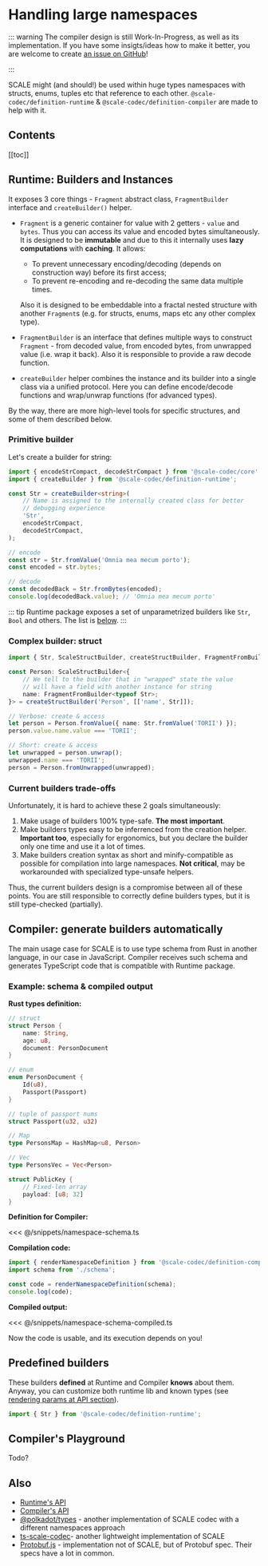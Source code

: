# Handling large namespaces

::: warning
The compiler design is still Work-In-Progress, as well as its implementation. If you have some insigts/ideas how to make it better, you are welcome to create [an issue on GitHub](https://github.com/soramitsu/scale-codec-js-library/issues)!

:::

<!-- ::: info
This package goes arm-in-arm with `@scale-codec/definition-runtime` library.
::: -->

SCALE might (and should!) be used within huge types namespaces with structs, enums, tuples etc that reference to each other. `@scale-codec/definition-runtime` & `@scale-codec/definition-compiler` are made to help with it.

## Contents

[[toc]]

## Runtime: Builders and Instances

It exposes 3 core things - `Fragment` abstract class, `FragmentBuilder` interface and `createBuilder()` helper.

-   `Fragment` is a generic container for value with 2 getters - `value` and `bytes`. Thus you can access its value and encoded bytes simultaneously. It is designed to be **immutable** and due to this it internally uses **lazy computations** with **caching**. It allows:

    -   To prevent unnecessary encoding/decoding (depends on construction way) before its first access;
    -   To prevent re-encoding and re-decoding the same data multiple times.

    Also it is designed to be embeddable into a fractal nested structure with another `Fragment`s (e.g. for structs, enums, maps etc any other complex type).

-   `FragmentBuilder` is an interface that defines multiple ways to construct `Fragment` - from decoded value, from encoded bytes, from unwrapped value (i.e. wrap it back). Also it is responsible to provide a raw decode function.
-   `createBuilder` helper combines the instance and its builder into a single class via a unified protocol. Here you can define encode/decode functions and wrap/unwrap functions (for advanced types).

By the way, there are more high-level tools for specific structures, and some of them described below.

### Primitive builder

Let's create a builder for string:

```ts
import { encodeStrCompact, decodeStrCompact } from '@scale-codec/core';
import { createBuilder } from '@scale-codec/definition-runtime';

const Str = createBuilder<string>(
    // Name is assigned to the internally created class for better
    // debugging experience
    'Str',
    encodeStrCompact,
    decodeStrCompact,
);

// encode
const str = Str.fromValue('Omnia mea mecum porto');
const encoded = str.bytes;

// decode
const decodedBack = Str.fromBytes(encoded);
console.log(decodedBack.value); // 'Omnia mea mecum porto'
```

::: tip
Runtime package exposes a set of unparametrized builders like `Str`, `Bool` and others. The list is [below](#predefined-builders).
:::

### Complex builder: struct

```ts
import { Str, ScaleStructBuilder, createStructBuilder, FragmentFromBuilder } from '@scale-codec/definition-runtime';

const Person: ScaleStructBuilder<{
    // We tell to the builder that in "wrapped" state the value
    // will have a field with another instance for string
    name: FragmentFromBuilder<typeof Str>;
}> = createStructBuilder('Person', [['name', Str]]);

// Verbose: create & access
let person = Person.fromValue({ name: Str.fromValue('TORII') });
person.value.name.value === 'TORII';

// Short: create & access
let unwrapped = person.unwrap();
unwrapped.name === 'TORII';
person = Person.fromUnwrapped(unwrapped);
```

### Current builders trade-offs

Unfortunately, it is hard to achieve these 2 goals simultaneously:

1. Make usage of builders 100% type-safe. **The most important**.
2. Make builders types easy to be inferrenced from the creation helper. **Important too**, especially for ergonomics, but you declare the builder only one time and use it a lot of times.
3. Make builders creation syntax as short and minify-compatible as possible for compilation into large namespaces. **Not critical**, may be workarounded with specialized type-unsafe helpers.

Thus, the current builders design is a compromise between all of these points. You are still responsible to correctly define builders types, but it is still type-checked (partially).

## Compiler: generate builders automatically

The main usage case for SCALE is to use type schema from Rust in another language, in our case in JavaScript. Compiler receives such schema and generates TypeScript code that is compatible with Runtime package.

### Example: schema & compiled output

**Rust types definition:**

```rust
// struct
struct Person {
    name: String,
    age: u8,
    document: PersonDocument
}

// enum
enum PersonDocument {
    Id(u8),
    Passport(Passport)
}

// tuple of passport nums
struct Passport(u32, u32)

// Map
type PersonsMap = HashMap<u8, Person>

// Vec
type PersonsVec = Vec<Person>

struct PublicKey {
    // Fixed-len array
    payload: [u8; 32]
}
```

**Definition for Compiler:**

<<< @/snippets/namespace-schema.ts

**Compilation code:**

```ts
import { renderNamespaceDefinition } from '@scale-codec/definition-compiler';
import schema from './schema';

const code = renderNamespaceDefinition(schema);
console.log(code);
```

**Compiled output:**

<<< @/snippets/namespace-schema-compiled.ts

Now the code is usable, and its execution depends on you!

## Predefined builders

<script setup>
import DefaultTypes from './components/DefaultTypes.vue'
</script>

<DefaultTypes />

These builders **defined** at Runtime and Compiler **knows** about them. Anyway, you can customize both runtime lib and known types (see [rendering params at API section](/api/definition-compiler.rendernamespacedefinitionparams.html)).

```ts
import { Str } from '@scale-codec/definition-runtime';
```

## Compiler's Playground

Todo?

## Also

-   [Runtime's API](/api/definition-runtime)
-   [Compiler's API](/api/definition-compiler)
-   [@polkadot/types](https://github.com/polkadot-js/api/tree/master/packages/types) - another implementation of SCALE codec with a different namespaces approach
-   [ts-scale-codec](https://www.npmjs.com/package/@josepot/ts-scale-codec)- another lightweight implementation of SCALE
-   [Protobuf.js](https://protobufjs.github.io/protobuf.js/index.html) - implementation not of SCALE, but of Protobuf spec. Their specs have a lot in common.
